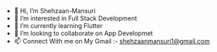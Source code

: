 - 👋 Hi, I’m Shehzaan-Mansuri
- 👀 I’m interested in Full Stack Development
- 🌱 I’m currently learning Flutter
- 💞️ I’m looking to collaborate on App Developmet
- 📫 Connect With me on My Gmail :- shehzaanmansuri1@gmail.com

<!---
Shehzaan-Mansuri/Shehzaan-Mansuri is a ✨ special ✨ repository because its `README.md` (this file) appears on your GitHub profile.
You can click the Preview link to take a look at your changes.
--->
